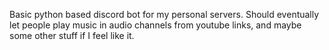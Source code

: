 Basic python based discord bot for my personal servers.
Should eventually let people play music in audio channels from youtube links, and maybe some other stuff if I feel like it.

